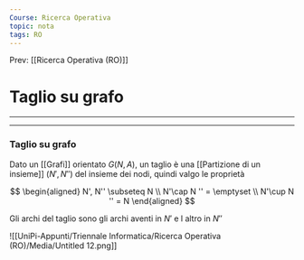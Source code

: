 ```yaml
---
Course: Ricerca Operativa
topic: nota
tags: RO
---
```


Prev: [[Ricerca Operativa (RO)]]

# Taglio su grafo
---


---

### Taglio su grafo

Dato un [[Grafi]] orientato $G(N,A)$, un taglio è una [[Partizione di un insieme]] $(N',N'')$ del insieme dei nodi, quindi valgo le proprietà

$$
\begin{aligned} 
N', N'' \subseteq N \\
N'\cap N '' = \emptyset \\
N'\cup N '' = N
\end{aligned}
$$

Gli archi del taglio sono gli archi aventi in $N'$ e l altro in $N''$

![[UniPi-Appunti/Triennale Informatica/Ricerca Operativa (RO)/Media/Untitled 12.png]]